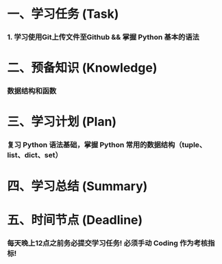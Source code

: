 # 一、学习任务 (Task)
### 1. 学习使用Git上传文件至Github && 掌握 Python 基本的语法

# 二、预备知识 (Knowledge)
### 数据结构和函数

# 三、学习计划 (Plan)
### 复习 Python 语法基础，掌握 Python 常用的数据结构（tuple、list、dict、set）
# 四、学习总结 (Summary)

# 五、时间节点 (Deadline)
### 每天晚上12点之前务必提交学习任务! 必须手动 **Coding** 作为考核指标!
